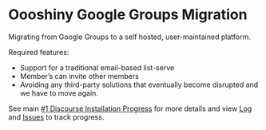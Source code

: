 # Oooshiny Google Groups Migration

Migrating from Google Groups to a self hosted, user-maintained platform.

Required features:

 - Support for a traditional email-based list-serve
 - Member’s can invite other members
 - Avoiding any third-party solutions that eventually become disrupted and we have to move again.

See main [#1 Discourse Installation Progress](https://github.com/OooShiny-Community/migration/issues/1) for more details and view [Log](https://github.com/OooShiny-Community/migration/blob/master/LOG.md) and [Issues](https://github.com/OooShiny-Community/migration/issues) to track progress.

